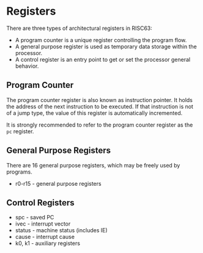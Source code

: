 # Registers

There are three types of architectural registers in RISC63:

* A program counter is a unique register controlling the program flow.
* A general purpose register is used as temporary data storage within the processor.
* A control register is an entry point to get or set the processor general behavior.

## Program Counter

The program counter register is also known as instruction pointer. It holds the address of the next instruction to be executed. If that instruction is not of a jump type, the value of this register is automatically incremented.

It is strongly recommended to refer to the program counter register as the `pc` register.

## General Purpose Registers

There are 16 general purpose registers, which may be freely used by programs.

* r0-r15 - general purpose registers

## Control Registers

* spc - saved PC
* ivec - interrupt vector
* status - machine status (includes IE)
* cause - interrupt cause
* k0, k1 - auxiliary registers
